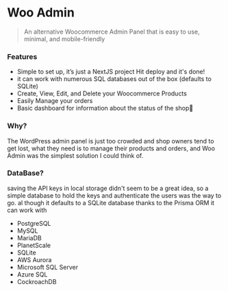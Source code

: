 # Woo Admin
> An alternative Woocommerce Admin Panel that is easy to use, minimal, and mobile-friendly

### Features
- Simple to set up, it’s just a NextJS project Hit deploy and it's done!
- it can work with numerous SQL databases out of the box (defaults to SQLite)
- Create, View, Edit, and Delete your Woocommerce Products
- Easily Manage your orders
- Basic dashboard for information about the status of the shop🤷

### Why?
The WordPress admin panel is just too crowded and shop owners tend to get lost, what they need is to manage their products and orders, and Woo Admin was the simplest solution I could think of.

### DataBase?
saving the API keys in local storage didn't seem to be a great idea, so a simple database to hold the keys and authenticate the users was the way to go.
al though it defaults to a SQLite database thanks to the Prisma ORM it can work with
- PostgreSQL
- MySQL
- MariaDB
- PlanetScale
- SQLite
- AWS Aurora
- Microsoft SQL Server
- Azure SQL
- CockroachDB

